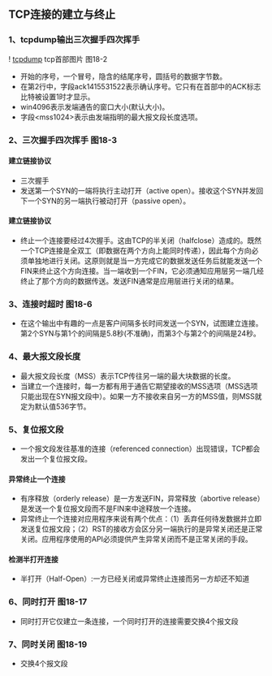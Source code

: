 ## TCP连接的建立与终止
### 1、tcpdump输出三次握手四次挥手 
!  [tcpdump](/56.com/tcpdump.png⁩)
tcp首部图片 图18-2

- 开始的序号，一个冒号，隐含的结尾序号，圆括号的数据字节数。
- 在第2行中，字段ack1415531522表示确认序号。它只有在首部中的ACK标志比特被设置1时才显示。
- win4096表示发端通告的窗口大小(默认大小)。
- 字段\<mss1024>表示由发端指明的最大报文段长度选项。
### 2、三次握手四次挥手 图18-3
#### 建立链接协议
- 三次握手
- 发送第一个SYN的一端将执行主动打开（active open）。接收这个SYN并发回下一个SYN的另一端执行被动打开（passive open）。
#### 建立链接协议
- 终止一个连接要经过4次握手。这由TCP的半关闭（halfclose）造成的。既然一个TCP连接是全双工（即数据在两个方向上能同时传递），因此每个方向必须单独地进行关闭。这原则就是当一方完成它的数据发送任务后就能发送一个FIN来终止这个方向连接。当一端收到一个FIN，它必须通知应用层另一端几经终止了那个方向的数据传送。发送FIN通常是应用层进行关闭的结果。
### 3、连接时超时 图18-6 
- 在这个输出中有趣的一点是客户间隔多长时间发送一个SYN，试图建立连接。第2个SYN与第1个的间隔是5.8秒(不准确)，而第3个与第2个的间隔是24秒。
### 4、最大报文段长度 
- 最大报文段长度（MSS）表示TCP传往另一端的最大块数据的长度。
- 当建立一个连接时，每一方都有用于通告它期望接收的MSS选项（MSS选项只能出现在SYN报文段中）。如果一方不接收来自另一方的MSS值，则MSS就定为默认值536字节。
### 5、复位报文段
- 一个报文段发往基准的连接（referenced connection）出现错误，TCP都会发出一个复位报文段。
#### 异常终止一个连接
- 有序释放（orderly release）是一方发送FIN，异常释放（abortive release）是发送一个复位报文段而不是FIN来中途释放一个连接。
- 异常终止一个连接对应用程序来说有两个优点：（1）丢弃任何待发数据并立即发送复位报文段；（2）RST的接收方会区分另一端执行的是异常关闭还是正常关闭。应用程序使用的API必须提供产生异常关闭而不是正常关闭的手段。
#### 检测半打开连接
- 半打开（Half-Open）:一方已经关闭或异常终止连接而另一方却还不知道
### 6、同时打开 图18-17
- 同时打开它仅建立一条连接，一个同时打开的连接需要交换4个报文段
### 7、同时关闭 图18-19
- 交换4个报文段
